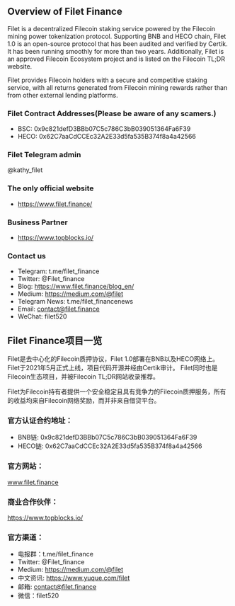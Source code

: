 ## Overview of Filet Finance 
Filet is a decentralized Filecoin staking service powered by the Filecoin mining power tokenization protocol. Supporting BNB and HECO chain, Filet 1.0 is an open-source protocol that has been audited and verified by Certik. It has been running smoothly for more than two years. Additionally, Filet is an approved Filecoin Ecosystem project and is listed on the Filecoin TL;DR website. 

Filet provides Filecoin holders with a secure and competitive staking service, with all returns generated from Filecoin mining rewards rather than from other external lending platforms.

### Filet Contract Addresses(Please be aware of any scamers.)
+ BSC: 0x9c821defD3BBb07C5c786C3bB039051364Fa6F39
+ HECO: 0x62C7aaCdCCEc32A2E33d5fa535B374f8a4a42566

### Filet Telegram admin
@kathy_filet

### The only official website
+ https://www.filet.finance/

### Business Partner
+ https://www.topblocks.io/

### Contact us
+ Telegram: t.me/filet_finance
+ Twitter: @Filet_finance
+ Blog: https://www.filet.finance/blog_en/
+ Medium: https://medium.com/@filet
+ Telegram News: t.me/filet_financenews
+ Email: contact@filet.finance
+ WeChat: filet520

## Filet Finance项目一览
Filet是去中心化的Filecoin质押协议，Filet 1.0部署在BNB以及HECO网络上。 Filet于2021年5月正式上线，项目代码开源并经由Certik审计。 Filet同时也是Filecoin生态项目，并被Filecoin TL;DR网站收录推荐。

Filet为Filecoin持有者提供一个安全稳定且具有竞争力的Filecoin质押服务，所有的收益均来自Filecoin网络奖励，而并非来自借贷平台。

### 官方认证合约地址：
+ BNB链: 0x9c821defD3BBb07C5c786C3bB039051364Fa6F39
+ HECO链: 0x62C7aaCdCCEc32A2E33d5fa535B374f8a4a42566

### 官方网站：
www.filet.finance

### 商业合作伙伴：
https://www.topblocks.io/

### 官方渠道：
+ 电报群：t.me/filet_finance
+ Twitter: @Filet_finance
+ Medium: https://medium.com/@filet
+ 中文资讯: https://www.yuque.com/filet
+ 邮箱: contact@filet.finance
+ 微信：filet520
